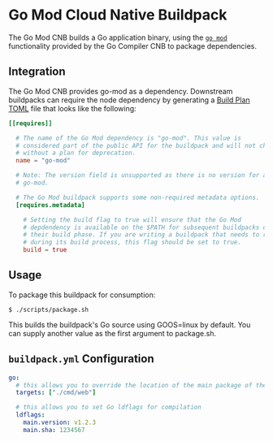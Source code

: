 # Go Mod Cloud Native Buildpack

The Go Mod CNB builds a Go application binary, using the [`go
mod`](https://golang.org/cmd/go/#hdr-Modules__module_versions__and_more)
functionality provided by the Go Compiler CNB to package dependencies.

## Integration

The Go Mod CNB provides go-mod as a dependency. Downstream
buildpacks can require the node dependency by generating a [Build Plan
TOML](https://github.com/buildpacks/spec/blob/master/buildpack.md#build-plan-toml)
file that looks like the following:

```toml
[[requires]]

  # The name of the Go Mod dependency is "go-mod". This value is
  # considered part of the public API for the buildpack and will not change
  # without a plan for deprecation.
  name = "go-mod"

  # Note: The version field is unsupported as there is no version for a set of
  # go-mod.

  # The Go Mod buildpack supports some non-required metadata options.
  [requires.metadata]

    # Setting the build flag to true will ensure that the Go Mod
    # depdendency is available on the $PATH for subsequent buildpacks during
    # their build phase. If you are writing a buildpack that needs to run Go Mod
    # during its build process, this flag should be set to true.
    build = true
```

## Usage

To package this buildpack for consumption:
```
$ ./scripts/package.sh
```
This builds the buildpack's Go source using GOOS=linux by default. You can supply another value as the first argument to package.sh.

## `buildpack.yml` Configuration

```yaml
go:
  # this allows you to override the location of the main package of the app
  targets: ["./cmd/web"]

  # this allows you to set Go ldflags for compilation
  ldflags:
    main.version: v1.2.3
    main.sha: 1234567
```
